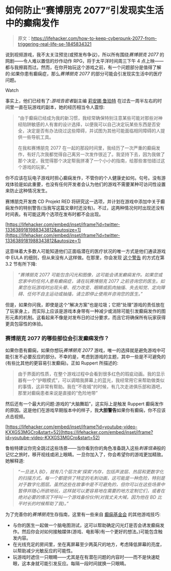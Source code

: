 # 如何防止“赛博朋克 2077”引发现实生活中的癫痫发作

> 原文：<https://lifehacker.com/how-to-keep-cyberpunk-2077-from-triggering-real-life-se-1845834321>

说到视频游戏，我不太关注预览(或预发布争议)，所以所有围绕*赛博朋克 2077* 的网剧——令人难以置信的炒作动作 RPG，将于太平洋时间周三下午 4 点上映——都与我擦肩而过。然而，在你开始玩这个游戏之前，有一个问题部分是值得了解的:如果你患有癫痫症，那么*赛博朋克 2077* 的部分可能会引发现实生活中的医疗问题。

Watch

事实上，他们已经有了:*游戏告密者*副主编 [莉安娜·鲁珀特](https://www.gameinformer.com/2020/12/07/cyberpunk-2077-epileptic-psa) 在过去一周半左右的时间里一直在玩游戏的副本，她的经历相当令人震惊:

> “由于癫痫已经成为我的新习惯，我经常确保特别注意某些可能对那些对神经陷阱敏感的人有害的设计选择，以便我可以自己决定玩某些东西是否安全，决定是否有办法绕过这些障碍，并试图为其他可能面临相同障碍的人提供一些导航工具。
> 
> 在我和赛博朋克 2077 在一起的那段时间里，我经历了一次严重的癫痫发作，有好几次我都觉得自己离另一次发作很近了。我坚持下去，因为我做了那个决定，我觉得那个决定帮我拼凑了一个小小的指南，给那些害怕错过这个游戏的玩家。”

你不应该在玩电子游戏时担心癫痫发作，不管你的个人健康史如何。句号。没有游戏体验是如此重要，也没有任何开发者会认为他们的游戏不需要某种可访问性设置来防止这种情况发生。

赛博朋克开发商 CD Projekt RED 将研究这一选项，并计划在游戏中添加中关于癫痫发作的特别警告(当我写这篇文章时还没有)。不过，这两种情况何时出现还没有时间表。有可能这两个选项在发布时都不会出现。

 [https://lifehacker.com/embed/inset/iframe?id=twitter-1336389181988343812&autosize=1](https://lifehacker.com/embed/inset/iframe?id=twitter-1336389181988343812&autosize=1) 

这意味着大多数人可能知道他们正面临潜在的医疗状况的唯一方式是他们通读游戏中 EULA 的细则，但从来没有人这样做。在那里，你会发现 [这个警告](https://www.cyberpunk.net/en/user-agreement/) 的方式在第 3.2 节有所下降:

> *“赛博朋克 2077 可能包含闪光和图像，这可能会诱发癫痫发作。如果您或您家中的任何人患有癫痫症，请在玩赛博朋克 2077 之前咨询您的医生。如果您在玩游戏时出现头晕、视力改变、眼睛或肌肉抽搐、失去知觉、定向障碍、任何不自主运动或抽搐，请立即停止使用并咨询您的医生。”*

但是，如果你问我，即使是这个“解决方案”也是垃圾；它把“处理”游戏的责任放在了玩家身上，而实际上应该是游戏本身带有一种减少或消除可能引发癫痫发作的图形元素的机制。这看起来不像是对发布日的过分要求，而且它将确保所有玩家获得更具包容性的体验。

### 赛博朋克 2077 的哪些部位会引发癫痫发作？

如果你患有癫痫，如果你想玩*赛博朋克 2077* 游戏，唯一的选择就是避免游戏中可能引发不必要反应的部分。不幸的是，考虑到游戏的主题，其中一些是不可避免的(有些比其他的更容易引发癫痫)。正如 Ruppert 所描述的:

> 由于界面的性质，在整个游戏过程中会看到很多红色的瑕疵动画。我的显示器有一个“护眼模式”，可以调暗我屏幕上的蓝光，我经常用它来帮助做类似的事情，这非常有帮助。我在“不夜城”的时候，有几次走进俱乐部和酒吧，那里对癫痫患者来说是直接的“危险地带”

然后还有一个最大的问题:游戏的“大脑舞蹈”，这实际上是触发 Ruppert 癫痫发作的原因。这是他们在游戏早期版本中的样子，我**大胆警告**如果你有癫痫，你不应该点击视频。

 [https://lifehacker.com/embed/inset/iframe?id=youtube-video-KXXGS3MGCro&start=52](https://lifehacker.com/embed/inset/iframe?id=youtube-video-KXXGS3MGCro&start=52) 

鲁帕特建议你完全跳过这些场景——当你看到你的角色准备跳入这些*刺客信条*般的记忆之旅时，移开视线或闭上眼睛。一旦你加入了，你会希望你的游戏更加精致。她解释道:

> *“一旦进入 BD，就有几个层次来‘探索’内存，包括声波层、热层和更数字化的扫描方式。每一个都提供了特定的毛刺动画，这可能是一种危险，特别是对于数字化图层。虽然这些在故事中是不可避免的，但你可以在这些场景中暂停并随心所欲地玩，这样就可以更容易地在需要的地方定制它们，或者在绝对必要的情况下呼叫一个游戏备份伙伴(对我丈夫大喊，因为他在 BD 比平时长的时候帮助了我)。”*

为了完善你的*赛博朋克*生存指南，这里有一些来自 [癫痫基金会](https://www.epilepsy.com/learn/triggers-seizures/photosensitivity-and-seizures) 的其他游戏技巧:

*   与你的医生一起做一个脑电图测试，这可以帮助确定闪光灯是否会诱发癫痫发作。然后你会对如何接触媒体(游戏、电影等)有一个更好的想法。)可能包含触发内容。
*   在光线充足的房间里，坐在离屏幕至少两英尺的地方，考虑降低屏幕的亮度，以帮助减少光敏反应的可能性。
*   玩游戏时遮住一只眼睛——尤其是在有潜在问题的内容时——而不是快速眨眼，这本身就可能引发反应。每隔一段时间就换一只眼睛。